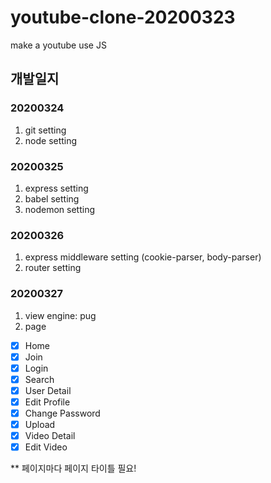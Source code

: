 # youtube-clone-20200323
make a youtube use JS

## 개발일지
### 20200324
1. git setting
2. node setting

### 20200325
1. express setting
2. babel setting
3. nodemon setting

### 20200326
1. express middleware setting (cookie-parser, body-parser)
2. router setting

### 20200327
1. view engine: pug
2. page
 - [x] Home
 - [x] Join
 - [x] Login
 - [x] Search
 - [x] User Detail
 - [x] Edit Profile
 - [x] Change Password
 - [x] Upload
 - [x] Video Detail
 - [x] Edit Video

** 페이지마다 페이지 타이틀 필요!